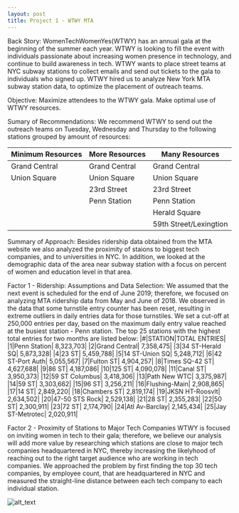 ```yaml
---
layout: post
title: Project 1 - WTWY MTA
---
```

Back Story:
WomenTechWomenYes(WTWY) has an annual gala at the beginning of the summer each year. WTWY is looking to fill the 
event with individuals passionate about increasing women presence in technology, and continue to build awareness in tech.
WTWY wants to place street teams at NYC subway stations to collect emails and send out tickets to the gala to individuals who signed up.
WTWY hired us to analyze New York MTA subway station data, to optimize the placement of outreach teams. 

Objective:
Maximize attendees to the WTWY gala.
Make optimal use of WTWY resources.

Sumary of Recommendations:
We recommend WTWY to send out the outreach teams on Tuesday, Wednesday and Thursday to the following stations grouped by amount of resources:

|Minimum Resources|More Resources|Many Resources|
|-----------------|--------------|--------------|
|Grand Central|Grand Central|Grand Central|
|Union Square|Union Square|Union Square|
|		  |23rd Street   |23rd Street   |
|                 |Penn Station  |Penn Station  |
|                 |              |Herald Square |
|                 |              |59th Street/Lexingtion|

Summary of Approach:
Besides ridership data obtained from the MTA website we also analyzed the proximity of staions to biggest tech companies, and to universities in NYC.
In addition, we looked at the demographic data of the area near subway station with a focus on percent of women and education level in that area.

Factor 1 - Ridership:
Assumptions and Data Selection: We assumed that the next event is scheduled for the end of June 2019; therefore, we focused on analyzing MTA ridership data from May and June of 2018. 
We observed in the data that some turnstile entry counter has been reset, resulting in extreme outliers in daily entries data for those turnstiles. We set a cut-off at 250,000 entries per day, 
based on the maximum daily entry value reached at the busiest station - Penn station. 
The top 25 stations with the highest total entries for two months are listed below: 
|#|STATION|TOTAL ENTRIES|
|1|Penn Station| 8,323,703|
|2|Grand Central| 7,358,475|
|3|34 ST-Herald SQ| 5,873,328|
|4|23 ST| 5,459,788|
|5|14 ST-Union SQ| 5,248,712|
|6|42 ST-Port Auth| 5,055,567|
|7|Fulton ST| 4,904,257|
|8|Times SQ-42 ST| 4,627,688|
|9|86 ST| 4,187,086|
|10|125 ST| 4,090,078|
|11|Canal ST| 3,950,373|
|12|59 ST Columbus| 3,418,306|
|13|Path New WTC| 3,375,987|
|14|59 ST| 3,303,662|
|15|96 ST| 3,256,211|
|16|Flushing-Main| 2,908,865|
|17|14 ST| 2,849,220|
|18|Chambers ST| 2,819,174|
|19|JKSN HT-Roosvlt| 2,634,502|
|20|47-50 STS Rock| 2,529,138|
|21|28 ST| 2,355,283|
|22|50 ST| 2,300,911|
|23|72 ST| 2,174,790|
|24|Atl Av-Barclay| 2,145,434|
|25|Jay ST-Metrotec| 2,020,911|

Factor 2 - Proximity of Stations to Major Tech Companies
WTWY is focused on inviting women in tech to their gala; therefore, we believe our analysis will add more value by researching which stations are close to major tech companies headquartered in NYC, 
thereby increasing the likelyhood of reaching out to the right target audience who are working in tech companies. 
We approached the problem by first finding the top 30 tech companies, by employee count, that are headquartered in NYC and measured the straight-line distance between each tech company to each individual station. 



![alt_text](http://zwmiller.com/projects/images/monte_carlo/part5/business_impact.png)
